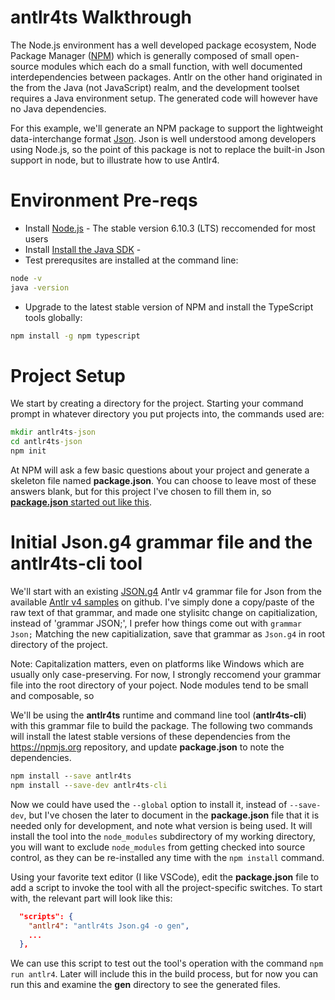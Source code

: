 antlr4ts Walkthrough
========================

The Node.js environment has a well developed package ecosystem, Node Package Manager ([NPM](https://www.npmjs.com)) which is generally composed of small open-source modules which each do a small function, with well documented interdependencies between packages.   Antlr on the other hand originated in the from the Java (not JavaScript) realm, and the development toolset requires a Java environment setup.   The generated code will however have no Java dependencies.   

For this example, we'll generate an NPM package to support the lightweight data-interchange format [Json](http://json.org).  Json is well understood among developers using Node.js, so the point of this package is not to replace the built-in Json support in node, but to illustrate how to use Antlr4.

# Environment Pre-reqs
- Install [Node.js](https://nodejs.org/en/) - The stable version 6.10.3 (LTS) reccomended for most users
- Install [Install the Java SDK]() -
- Test prerequsites are installed at the command line:
```cmd
node -v
java -version
```
- Upgrade to the latest stable version of NPM and install the TypeScript tools globally:
```cmd
npm install -g npm typescript
```

# Project Setup  

We start by creating a directory for the project.  Starting your command prompt in whatever directory you put projects into, the commands used are:    
```cmd
mkdir antlr4ts-json
cd antlr4ts-json
npm init
```
At NPM will ask a few basic questions about your project and generate a skeleton file named **package.json**.   You can choose to leave most of these answers blank, but for this project I've chosen to fill them in, so [**package.json** started out like this](https://github.com/BurtHarris/antlr4ts-json/blob/1f82f180c65f36e0855ee20c4421fcbf8f07ab67/package.json).

# Initial **Json.g4** grammar file and the **antlr4ts-cli** tool

We'll start with an existing [JSON.g4](https://github.com/antlr/grammars-v4/blob/master/json/JSON.g4) Antlr v4 grammar file for Json from the available [Antlr v4 samples](https://github.com/antlr/grammars-v4) on github.   I've simply done a copy/paste of the raw text of that grammar, and made one stylisitc change on capitialization, instead of 'grammar JSON;', I prefer how things come out with `grammar Json;`  Matching the new capitialization, save that grammar as `Json.g4` in root directory of the project.  

Note: Capitalization matters, even on platforms like Windows which are usually only case-preserving.   For now, I strongly reccomend your grammar file into the root directory of your poject.    Node modules tend to be small and composable, so 

We'll be using  the **antlr4ts** runtime and command line tool (**antlr4ts-cli**) with this grammar file to build the package.   The following two commands will install the latest stable versions of these dependencies from the https://npmjs.org repository, and update **package.json** to note the dependencies.

```cmd
npm install --save antlr4ts
npm install --save-dev antlr4ts-cli
```

Now we could have used the `--global` option to install it, instead of `--save-dev`, but I've chosen the later to document in the **package.json** file that it is needed only for development, and note what version is being used.   It will install the tool into the `node_modules` subdirectory of my working directory, you will want to exclude `node_modules` from getting checked into source control, as they can be re-installed any time with the `npm install` command. 

Using your favorite text editor (I like VSCode), edit the **package.json** file to add a script to invoke the tool with all the project-specific switches.   To start with, the relevant part will look like this:
```json
  "scripts": {
    "antlr4": "antlr4ts Json.g4 -o gen",
    ...
  },
```

We can use this script to test out the tool's operation with the command `npm run antlr4`.   Later will include this in the build process, but for now you can run this and examine the **gen** directory to see the generated files.